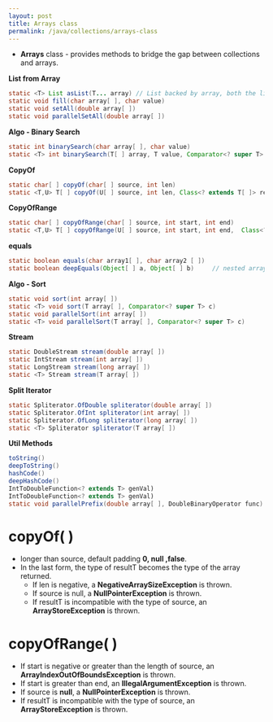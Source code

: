 ```yaml
---
layout: post
title: Arrays class
permalink: /java/collections/arrays-class
---
```



* **Arrays** class - provides methods to bridge the gap between collections and arrays.

**List from Array**  
```java
static <T> List asList(T... array) // List backed by array, both the list and the array refer to the same location
static void fill(char array[ ], char value)
static void setAll(double array[ ])
static void parallelSetAll(double array[ ])
```

**Algo - Binary Search**  
```java
static int binarySearch(char array[ ], char value)
static <T> int binarySearch(T[ ] array, T value, Comparator<? super T> c)
```

**CopyOf**  
```java
static char[ ] copyOf(char[ ] source, int len)
static <T,U> T[ ] copyOf(U[ ] source, int len, Class<? extends T[ ]> resultT)
```

**CopyOfRange**  
```java
static char[ ] copyOfRange(char[ ] source, int start, int end)
static <T,U> T[ ] copyOfRange(U[ ] source, int start, int end,  Class<? extends T[ ]> resultT)
```

**equals**  
```java
static boolean equals(char array1[ ], char array2 [ ])
static boolean deepEquals(Object[ ] a, Object[ ] b)     // nested arrays
```

**Algo - Sort**  
```java
static void sort(int array[ ])
static <T> void sort(T array[ ], Comparator<? super T> c)
static void parallelSort(int array[ ])
static <T> void parallelSort(T array[ ], Comparator<? super T> c)
```

**Stream**  
```java
static DoubleStream stream(double array[ ])
static IntStream stream(int array[ ])
static LongStream stream(long array[ ])
static <T> Stream stream(T array[ ])
```

**Split Iterator**  
```java
static Spliterator.OfDouble spliterator(double array[ ])
static Spliterator.OfInt spliterator(int array[ ])
static Spliterator.OfLong spliterator(long array[ ])
static <T> Spliterator spliterator(T array[ ])
```

**Util Methods**  
```java
toString()
deepToString()
hashCode()
deepHashCode()
IntToDoubleFunction<? extends T> genVal)
IntToDoubleFunction<? extends T> genVal)
static void parallelPrefix(double array[ ], DoubleBinaryOperator func)
```

# copyOf( )
* longer than source, default padding **0, null ,false**.
* In the last form, the type of resultT becomes the type of the array returned. 
	- If len is negative, a **NegativeArraySizeException** is thrown. 
	- If source is null, a **NullPointerException** is thrown. 
	- If resultT is incompatible with the type of source, an **ArrayStoreException** is thrown.

# copyOfRange( )
* If start is negative or greater than the length of source, an **ArrayIndexOutOfBoundsException** is thrown. 
* If start is greater than end, an **IllegalArgumentException** is thrown. 
* If source is **null**, a **NullPointerException** is thrown. 
* If resultT is incompatible with the type of source, an **ArrayStoreException** is thrown.
